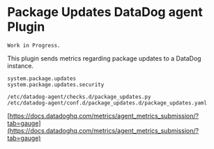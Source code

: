 # Package Updates DataDog agent Plugin

```
Work in Progress.
```

This plugin sends metrics regarding package updates to a DataDog instance.

```console
system.package.updates
system.package.updates.security
```

```console
/etc/datadog-agent/checks.d/package_updates.py
/etc/datadog-agent/conf.d/package_updates.d/package_updates.yaml
```

[https://docs.datadoghq.com/metrics/agent_metrics_submission/?tab=gauge](https://docs.datadoghq.com/metrics/agent_metrics_submission/?tab=gauge)
